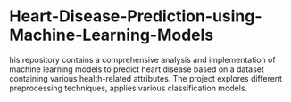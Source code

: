 # Heart-Disease-Prediction-using-Machine-Learning-Models
his repository contains a comprehensive analysis and implementation of machine learning models to predict heart disease based on a dataset containing various health-related attributes. The project explores different preprocessing techniques, applies various classification models.
